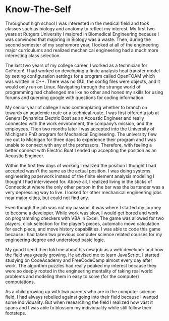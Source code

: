 # Know-The-Self

Throughout high school I was interested in the medical field and took classes such as biology and anatomy to reflect my interest.  My first two years at Rutgers University I majored in Biomedical Engineering because I was convinced that majoring in Biology was a waste.  Then, during the second semester of my sophomore year, I looked at all of the engineering major curriculums and realized mechanical engineering had a much more interesting class selection.

The last two years of my college career, I worked as a technician for GoFoton!.  I had worked on developing a finite analysis heat transfer model by setting configuration settings for a program called OpenFOAM which was written in C++.  There was no GUI, the config files were objects, and it would only run on Linux.  Navigating through the strange world of programming had challenged me like no other and honed my skills for using forums and querying google with questions for coding information.

My senior year of college I was contemplating whether to branch on towards an academic route or a technical route.  I was first offered a job at General Dynamics Electric Boat as an Acoustic Engineer and really connected with the work environment, the company’s mission, and the employees.  Then two months later I was accepted into the University of Michigan’s PhD program for Mechanical Engineering.  The university flew me out to Michigan for three days to experience their program and I was unable to connect with any of the professors.   Therefore, with feeling a better connect with Electric Boat I ended up accepting the position as an Acoustic Engineer.

Within the first few days of working I realized the position I thought I had accepted wasn’t the same as the actual position.  I was doing systems engineering paperwork instead of the finite element analysis modeling I thought I had interviewed for.  Above all, I realized living in the sticks of Connecticut where the only other person in the bar was the bartender was a very depressing way to live.  I looked for other mechanical engineering jobs near major cities, but could not find any.

Even though the job was not my passion, it was where I started my journey to become a developer.  While work was slow, I would get bored and work on programming checkers with VBA in Excel.  The game was allowed for two players, click selection for the player’s pieces, automatic move calculation for each piece, and move history capabilities.  I was able to code this game because I had taken two previous computer science related courses for my engineering degree and understood basic logic.

My good friend then told me about his new job as a web developer and how the field was greatly growing.  He advised me to learn JavaScript.  I started studying on CodeAcademy and FreeCodeCamp almost every day after work.  The algorithm puzzles had really peaked my interest because they were so deeply rooted in the engineering mentality of taking real world problems and modeling them in easy to solve (for the computer) computations.

As a child growing up with two parents who are in the computer science field, I had always rebelled against going into their field because I wanted some individuality.  But when researching the field I realized how vast it spans and I was able to blossom my individuality while still follow their footsteps.

